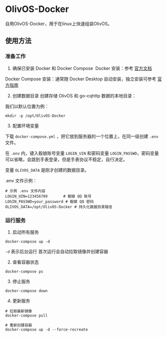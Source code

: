 # OlivOS-Docker

自用OlivOS-Docker，用于在linux上快速组装OlivOS。

## 使用方法

### 准备工作

1. 确保已安装 Docker 和 Docker Compose
​​
  Docker 安装​​：参考 [官方文档](https://docs.docker.com/engine/install/)

  ​​Docker Compose 安装​​：通常随 Docker Desktop 自动安装，独立安装可参考 [官方指南](https://docs.docker.com/compose/install/)

2. 创建数据目录
  创建存储 OlivOS 和 go-cqhttp 数据的本地目录：

  我们以默认位置为例：

  ```
  mkdir -p /opt/OlivOS-Docker
  ```
3. 配置环境变量

下载 `docker-compose.yml` ，把它放到服务器的一个位置上，在同一级创建 `.env` 文件。

在 `.env` 内，键入骰娘账号变量 `LOGIN_UIN` 和密码变量 `LOGIN_PASSWD`，密码变量可以省略，会跳到手表登录，但是手表协议不稳定，自行决定。

变量 `OLIVOS_DATA` 是刚才创建的数据目录。

.env 文件示例：
  ```
  # 示例 .env 文件内容
  LOGIN_UIN=123456789       # 骰娘 QQ 账号
  LOGIN_PASSWD=your_password # 骰娘 QQ 密码
  OLIVOS_DATA=/opt/OlivOS-Docker # 持久化数据目录路径
  ```
### 运行服务
1. 启动所有服务
```
docker-compose up -d
```
`-d` 表示后台运行
首次运行会自动拉取镜像并创建容器

2. 查看容器状态
```
docker-compose ps
```
3. 停止服务
```
docker-compose down
```
4. 更新服务
```
# 拉取最新镜像
docker-compose pull

# 重新创建容器
docker-compose up -d --force-recreate
```
